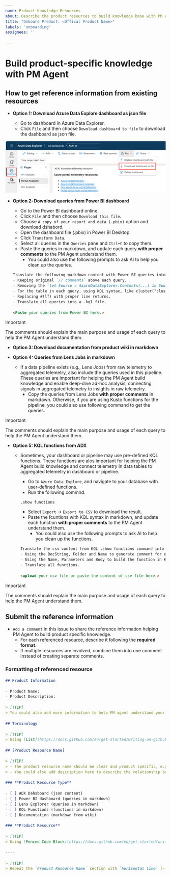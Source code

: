 ```yaml
---
name: Prdouct Knowledge Resources
about: Describe the product resources to build knowledge base with PM Agent
title: "Onboard Product: <Offical Product Name>"
labels: 'onboarding'
assignees: ''

---
```


# Build product-specific knowledge with PM Agent

## How to get reference information from existing resources

- **Option 1: Download Azure Data Explore dashboard as json file**

    - Go to dashboard in Azure Data Explorer. 
    - Click `File` and then choose `Download dashboard to file` to download the dashboard as json file.

![Download ADE dashboard](https://raw.githubusercontent.com/Azure/PMAgent-onboarding/main/docs/resources/Download_ADE_Dashboard.png "Download Azure Data Explore Dashboard")

- **Option 2: Download queries from Power BI dashboard**

    - Go to the Power BI dashboard online.
    - Click `File` and then choose `Download this file`. 
    - Choose `A copy of your report and data (.pbix)` option and download dshabord. 
    - Open the dashboard file (.pbix) in Power BI Desktop. 
    - Click `Transform Data`.
    - Select all queries in the `Queries` pane and `Ctrl+C` to copy them. 
    - Paste the queries in markdown, and update each query **with proper comments** to the PM Agent understand them. 
        - You could also use the following prompts to ask AI to help you clean up the queries. 

    ```markdown
    Translate the following markdown content with Power BI queries into KQL queries. 
    - Keeping original `// comments` above each query.
    - Removing the `let Source = AzureDataExplorer.Contents(...) in Source` Power Query wrapping, leaving clean KQL.
    - For the table in each query, using KQL syntax, like cluster("cluster instance").database("db").table
    - Replacing #(lf) with proper line returns.
    - Translate all queries into a .kql file. 

    <Paste your queries from Power BI here.>
    ```
    
> [!IMPORTANT] 
> The comments should explain the main purpose and usage of each query to help the PM Agent understand them.

- **Option 3: Download documentation from product wiki in markdown**

- **Option 4: Queries from Lens Jobs in markdown**

    - If a data pipeline exists (e.g., Lens Jobs) from raw telemetry to aggregated telemetry, also include the queries used in this pipeline. These queries are important for helping the PM Agent build knowledge and enable deep-dive ad-hoc analysis, connecting signals in aggregated telemetry to insights in raw telemetry. 
        - Copy the queries from Lens Jobs **with proper comments** in markdown. Otherwise, if you are using Kusto functions for the pipeline, you could also use following command to get the queries.

    
> [!IMPORTANT] 
> The comments should explain the main purpose and usage of each query to help the PM Agent understand them.

- **Option 5: KQL functions from ADX**

    - Sometimes, your dashboard or pipeline may use pre-defined KQL functions. These functions are alos important for helping the PM Agent build knowledge and connect telemetry in data tables to aggregated telemetry in dashboard or pipeline.

        - Go to `Azure Data Explore`, and navigate to your database with user-defined functions.
        - Run the following commnd. 

        ```kql 
        .show functions
        ```

        - Select `Export` -> `Export to CSV` to download the result. 
        - Paste the fcuntions with KQL syntax in markdown, and update each function **with proper comments** to the PM Agent understand them. 
            - You could also use the following prompts to ask AI to help you clean up the functions. 

        ```markdown
        Translate the csv content from KQL .show functions command into KQL queries. 
        - Using the DocString, Folder and Name to generate comment for each function. 
        - Using the Name, Parameters and Body to build the function in KQL syntax. 
        - Translate all functions.

        <upload your csv file or paste the content of csv file here.>
        ```

> [!IMPORTANT] 
> The comments should explain the main purpose and usage of each query to help the PM Agent understand them.

## Submit the reference information 

- `Add a comment` in this issue to share the reference information helping PM Agent to build product specific knowledge. 
    - For each referenced resource, describe it following the **required format**.
    - If multiple resources are involved, combine them into one comment instead of creating separate comments.

### **Formatting of referenced resource**

```markdown
## Product Information 

- Product Name: 
- Product Description: 

> [!TIP]
> You could also add more information to help PM agent understand your product.

## Terminology

> [!TIP]
> Using [List](https://docs.github.com/en/get-started/writing-on-github/getting-started-with-writing-and-formatting-on-github/basic-writing-and-formatting-syntax#lists) to define Product-specific Terminology.

## [Product Resource Name]

> [!TIP]
> - The product resource name should be clear and product specific, e.g., 'Dashboard for product XYZ' instead of 'Dashboard'.
> - You could also add description here to describe the relationship between this resource to other resources. 

### **Product Resource Type**

- [ ] ADX Dahsboard (json content)
- [ ] Power BI dashboard (queries in markdown)
- [ ] Lens Explorer (queries in markdown) 
- [ ] KQL Functions (functions in markdown) 
- [ ] Documentation (markdown from wiki)

### **Product Resource**

> [!TIP]
> Using [Fenced Code Block](https://docs.github.com/en/get-started/writing-on-github/working-with-advanced-formatting/creating-and-highlighting-code-blocks#fenced-code-blocks) to define the reference from existing resources, e.g., content of ADX dashboard in json, KQL queries in markdown, etc.

----

> [!TIP]
> Repeat the `Product Resource Name` section with `horizontal line` (---) for each resource. 

```



